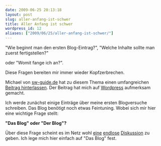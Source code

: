 ```yaml
---
date: 2009-06-25 20:13:18
layout: post
slug: aller-anfang-ist-schwer
title: Aller Anfang ist schwer
wordpress_id: 12
aliases: ["2009/06/25/aller-anfang-ist-schwer/"]
---
```


"Wie beginnt man den ersten Blog-Eintrag?",
"Welche Inhalte sollte man zuerst fertigstellen?"

oder "Womit fange ich an?".

Diese Fragen bereiten mir immer wieder Kopfzerbrechen.

Michael von [sw-guide.de](http://sw-guide.de/) hat zu diesem Thema einen umfangreichen [Beitrag hinterlassen](http://sw-guide.de/webdienste-blogging/wie-starte-ich-ein-blog-und-mache-dieses-bekannt/).
Der Beitrag hat mich auf [Wordpress](http://wordpress.org/) aufmerksam gemacht.

Ich werde zunächst einige Einträge über meine ersten Blogversuche schreiben. Das Blog benötigt noch etwas Feintuning. Wobei sich mir hier eine wichtige Frage stellt:

**"Das Blog" oder "Der Blog"?**

Über diese Frage scheint es im Netz wohl [eine](http://www.tagesschau.de/schlusslicht/meldung109304.html) [endlose](http://das-nicht-der-blog.blogspot.com/) [Diskussion](http://blog.handelsblatt.de/indiskretion/eintrag.php?id=1371) zu geben. Ich lege mich hier einfach auf "Das Blog" fest.
